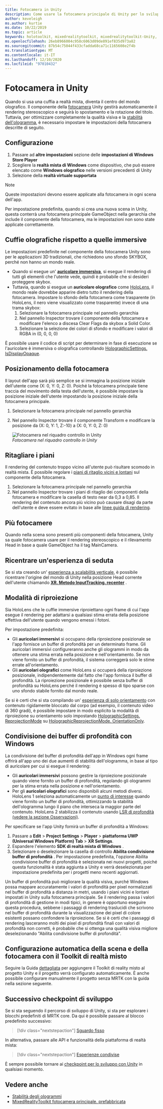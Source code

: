 ```yaml
---
title: Fotocamera in Unity
description: Come usare la fotocamera principale di Unity per lo sviluppo di realtà mista di Windows per eseguire il rendering olografico.
author: keveleigh
ms.author: kurtie
ms.date: 10/22/2019
ms.topic: article
keywords: holotoolkit, mixedrealitytoolkit, mixedrealitytoolkit-Unity, rendering olografico, olografico, immersivo, punto di messa a fuoco, buffer di profondità, solo orientamento, posizionale, opaco, trasparente, clip, auricolare realtà mista, cuffia di realtà mista di Windows, auricolare della realtà virtuale
ms.openlocfilehash: 26eb8966004c958c6063d09de891ef835d973a82
ms.sourcegitcommit: 87b54c75044f433cfadda68ca71c1165608e2f4b
ms.translationtype: MT
ms.contentlocale: it-IT
ms.lasthandoff: 12/10/2020
ms.locfileid: "97010432"
---
```

# <a name="camera-in-unity"></a>Fotocamera in Unity

Quando si usa una cuffia a realtà mista, diventa il centro del mondo olografico. Il componente della [fotocamera](https://docs.unity3d.com/Manual/class-Camera.html) Unity gestirà automaticamente il rendering stereoscopico e seguirà lo spostamento e la rotazione del titolo. Tuttavia, per ottimizzare completamente la qualità visiva e la [stabilità dell'ologramma](../platform-capabilities-and-apis/hologram-stability.md), è necessario impostare le impostazioni della fotocamera descritte di seguito.

## <a name="setup"></a>Configurazione

1. Passare ad **altre impostazioni** sezione delle **impostazioni di Windows Store Player**
2. Scegliere la **realtà mista di Windows** come dispositivo, che può essere elencato come **Windows olografico** nelle versioni precedenti di Unity
3. Selezione della **realtà virtuale supportata**

>[!NOTE]
>Queste impostazioni devono essere applicate alla fotocamera in ogni scena dell'app.
>
>Per impostazione predefinita, quando si crea una nuova scena in Unity, questa conterrà una fotocamera principale GameObject nella gerarchia che include il componente della fotocamera, ma le impostazioni non sono state applicate correttamente.

## <a name="holographic-vs-immersive-headsets"></a>Cuffie olografiche rispetto a quelle immersive

Le impostazioni predefinite nel componente della fotocamera Unity sono per le applicazioni 3D tradizionali, che richiedono uno sfondo SKYBOX, perché non hanno un mondo reale.

* Quando si esegue un' **[auricolare immersiva](../../discover/immersive-headset-hardware-details.md)**, si esegue il rendering di tutti gli elementi che l'utente vede, quindi è probabile che si desideri proteggere skybox.
* Tuttavia, quando si esegue un **auricolare olografico** come [HoloLens](../../hololens-hardware-details.md), il mondo reale dovrebbe apparire dietro tutto il rendering della fotocamera. Impostare lo sfondo della fotocamera come trasparente (in HoloLens, il nero viene visualizzato come trasparente) invece di una trama skybox:
    1. Selezionare la fotocamera principale nel pannello gerarchia
    2. Nel pannello Inspector trovare il componente della fotocamera e modificare l'elenco a discesa Clear Flags da skybox a Solid Color.
    3. Selezionare la selezione dei colori di sfondo e modificare i valori di RGBA in (0, 0, 0, 0)

È possibile usare il codice di script per determinare in fase di esecuzione se l'auricolare è immersiva o olografica controllando [HolographicSettings. IsDisplayOpaque](https://docs.unity3d.com/ScriptReference/XR.WSA.HolographicSettings.IsDisplayOpaque.html).

## <a name="positioning-the-camera"></a>Posizionamento della fotocamera

Il layout dell'app sarà più semplice se si immagina la posizione iniziale dell'utente come (X: 0, Y: 0, Z: 0). Poiché la fotocamera principale tiene traccia del movimento della testa dell'utente, è possibile impostare la posizione iniziale dell'utente impostando la posizione iniziale della fotocamera principale.

1. Selezionare la fotocamera principale nel pannello gerarchia
2. Nel pannello Inspector trovare il componente Transform e modificare la posizione da (X: 0, Y: 1, Z:-10) a (X: 0, Y: 0, Z: 0)

   ![Fotocamera nel riquadro controllo in Unity](images/maincamera-350px.png)  
   *Fotocamera nel riquadro controllo in Unity*

## <a name="clip-planes"></a>Ritagliare i piani

Il rendering del contenuto troppo vicino all'utente può risultare scomodo in realtà mista. È possibile regolare i [piani di ritaglio vicini e lontani](../platform-capabilities-and-apis/hologram-stability.md#hologram-render-distances) sul componente della fotocamera.

1. Selezionare la fotocamera principale nel pannello gerarchia
2. Nel pannello Inspector trovare i piani di ritaglio dei componenti della fotocamera e modificare la casella di testo near da 0,3 a 0,85. Il rendering del contenuto ancora più vicino può causare disagi da parte dell'utente e deve essere evitato in base alle [linee guida di rendering](../platform-capabilities-and-apis/hologram-stability.md#hologram-render-distances).

## <a name="multiple-cameras"></a>Più fotocamere

Quando nella scena sono presenti più componenti della fotocamera, Unity sa quale fotocamera usare per il rendering stereoscopico e il rilevamento Head in base a quale GameObject ha il tag MainCamera.

## <a name="recentering-a-seated-experience"></a>Ricentrare un'esperienza di seduta

Se si sta creando un' [esperienza a scalabilità verticale](../../design/coordinate-systems.md), è possibile ricentrare l'origine del mondo di Unity nella posizione Head corrente dell'utente chiamando **[XR. Metodo InputTracking. recenter](https://docs.unity3d.com/ScriptReference/XR.InputTracking.Recenter.html)** .

## <a name="reprojection-modes"></a>Modalità di riproiezione

Sia HoloLens che le cuffie immersive riproiettano ogni frame di cui l'app esegue il rendering per adattarsi a qualsiasi stima errata della posizione effettiva dell'utente quando vengono emessi i fotoni.

Per impostazione predefinita:

* Gli **auricolari immersivi** si occupano della riproiezione posizionale se l'app fornisce un buffer di profondità per un determinato frame. Gli auricolari immersivi configureranno anche gli ologrammi in modo da ottenere una stima errata nella posizione e nell'orientamento. Se non viene fornito un buffer di profondità, il sistema correggerà solo le stime errate all'orientamento.
* Gli **auricolari olografici** come HoloLens si occuperà della riproiezione posizionale, indipendentemente dal fatto che l'app fornisca il buffer di profondità.  La riproiezione posizionale è possibile senza buffer di profondità su HoloLens perché il rendering è spesso di tipo sparse con uno sfondo stabile fornito dal mondo reale.

Se si è certi che si sta compilando un' [esperienza di solo orientamento](coordinate-systems-in-unity.md#building-an-orientation-only-or-seated-scale-experience) con contenuto rigidamente bloccato dal corpo (ad esempio, il contenuto video di 360 gradi), è possibile impostare in modo esplicito la modalità di riproiezione su orientamento solo impostando [HolographicSettings. ReprojectionMode](https://docs.unity3d.com/ScriptReference/XR.WSA.HolographicSettings.ReprojectionMode.html) su [HolographicReprojectionMode. OrientationOnly](https://docs.unity3d.com/ScriptReference/XR.WSA.HolographicSettings.HolographicReprojectionMode.html).

## <a name="sharing-your-depth-buffers-with-windows"></a>Condivisione dei buffer di profondità con Windows

La condivisione del buffer di profondità dell'app in Windows ogni frame offrirà all'app uno dei due aumenti di stabilità dell'ologramma, in base al tipo di auricolare per cui si esegue il rendering:

* Gli **auricolari immersivi** possono gestire la riproiezione posizionale quando viene fornito un buffer di profondità, regolando gli ologrammi per la stima errata nella posizione e nell'orientamento.
* Per gli **auricolari olografici** sono disponibili alcuni metodi diversi. HoloLens 1 seleziona automaticamente un [punto di interesse](focus-point-in-unity.md) quando viene fornito un buffer di profondità, ottimizzando la stabilità dell'ologramma lungo il piano che interseca la maggior parte del contenuto. HoloLens 2 stabilizza il contenuto usando [LSR di profondità (vedere la sezione Osservazioni)](https://docs.microsoft.com/uwp/api/windows.graphics.holographic.holographiccamerarenderingparameters.setfocuspoint).

Per specificare se l'app Unity fornirà un buffer di profondità a Windows:

1. Passare a **Edit**  >  **Project Settings**  >  **Player**  >  **piattaforma UWP (Universal Windows Platform) Tab**  >  **XR Settings**.
2. Espandere l'elemento **SDK di realtà mista di Windows** .
3. Selezionare o deselezionare la casella di controllo **Abilita condivisione buffer di profondità** .  Per impostazione predefinita, l'opzione Abilita condivisione buffer di profondità è selezionata nei nuovi progetti, poiché questa funzionalità è stata aggiunta a Unity e verrà deselezionata per impostazione predefinita per i progetti meno recenti aggiornati.

Un buffer di profondità può migliorare la qualità visiva, purché Windows possa mappare accuratamente i valori di profondità per pixel normalizzati nel buffer di profondità a distanza in metri, usando i piani vicini e lontani impostati in Unity sulla fotocamera principale.  Se il rendering passa i valori di profondità di gestione in modi tipici, in genere è opportuno eseguire questa procedura, sebbene i passaggi di rendering traslucidi che scrivono nel buffer di profondità durante la visualizzazione dei pixel di colore esistenti possano confondere la riproiezione.  Se si è certi che i passaggi di rendering lasceranno molti dei pixel di profondità finali con valori di profondità non corretti, è probabile che si ottenga una qualità visiva migliore deselezionando "Abilita condivisione buffer di profondità".

## <a name="automatic-scene-and-camera-setup-with-mixed-reality-toolkit"></a>Configurazione automatica della scena e della fotocamera con il Toolkit di realtà misto 

Seguire la Guida [dettagliata](https://microsoft.github.io/MixedRealityToolkit-Unity/Documentation/GettingStartedWithTheMRTK.html) per aggiungere il Toolkit di reality misto al progetto Unity e il progetto verrà configurato automaticamente. È anche possibile configurare manualmente il progetto senza MRTK con la guida nella sezione seguente.

## <a name="next-development-checkpoint"></a>Successivo checkpoint di sviluppo

Se si sta seguendo il percorso di sviluppo di Unity, si sta per esplorare i blocchi predefiniti di MRTK core. Da qui è possibile passare al blocco predefinito successivo:

> [!div class="nextstepaction"]
> [Sguardo fisso](gaze-in-unity.md)

In alternativa, passare alle API e funzionalità della piattaforma di realtà mista:

> [!div class="nextstepaction"]
> [Esperienze condivise](shared-experiences-in-unity.md)

È sempre possibile tornare ai [checkpoint per lo sviluppo con Unity](unity-development-overview.md#2-core-building-blocks) in qualsiasi momento.

## <a name="see-also"></a>Vedere anche

* [Stabilità degli ologrammi](../platform-capabilities-and-apis/hologram-stability.md)
* [MixedRealityToolkit fotocamera principale. prefabbricata](https://github.com/Microsoft/MixedRealityToolkit-Unity/tree/htk_release/Assets/HoloToolkit/Input/Prefabs)
